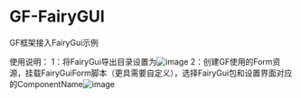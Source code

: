 # GF-FairyGUI
GF框架接入FairyGui示例

使用说明：
1：将FairyGui导出目录设置为![image](https://user-images.githubusercontent.com/48158713/159961820-7456bdd8-1d6e-4649-8e6f-74b7adb7c425.png)
2：创建GF使用的Form资源，挂载FairyGuiForm脚本（更具需要自定义），选择FairyGui包和设置界面对应的ComponentName![image](https://user-images.githubusercontent.com/48158713/159962257-9a115ee5-c260-406c-a653-90168e6f03d4.png)
